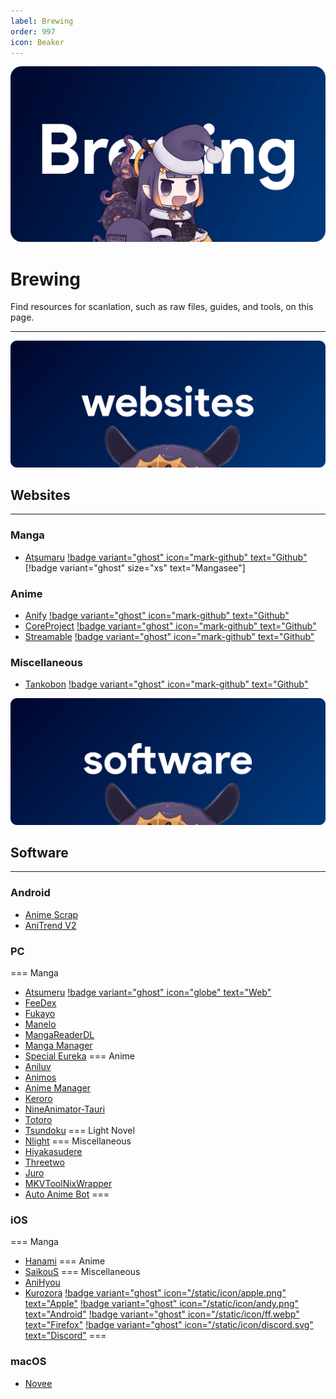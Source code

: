 ```yaml
---
label: Brewing
order: 997
icon: Beaker
---
```

![](/static/thumb/brew.png)
# Brewing
Find resources for scanlation, such as raw files, guides, and tools, on this page.
___

![](/static/banner/sites.png)
 ## Websites
 ___

### Manga
- [Atsumaru](https://atsu.moe/) [!badge variant="ghost" icon="mark-github" text="Github"](https://github.com/TheUndo/Atsumaru) [!badge variant="ghost" size="xs" text="Mangasee"]

### Anime
- [Anify](https://anify.tv/) [!badge variant="ghost" icon="mark-github" text="Github"](https://github.com/Eltik/Anify-Frontend)
- [CoreProject](https://coreproject.moe/anime) [!badge variant="ghost" icon="mark-github" text="Github"](https://github.com/baseplate-admin/CoreProject)
- [Streamable](https://streamable.moe/) [!badge variant="ghost" icon="mark-github" text="Github"](https://github.com/StreamAble-Team/StreamAble-website)

### Miscellaneous
- [Tankobon](https://tankobon.net/) [!badge variant="ghost" icon="mark-github" text="Github"](https://github.com/crxssed7/tankobon)

![](/static/banner/software.png)
## Software
___
### Android
- [Anime Scrap](https://github.com/fakeyatogod/AnimeScrap)
- [AniTrend V2](https://github.com/AniTrend/anitrend-v2)

### PC
=== Manga
- [Atsumeru](https://github.com/AtsumeruDev/Atsumeru) [!badge variant="ghost" icon="globe" text="Web"](https://atsumeru.xyz/)
- [FeeDex](https://github.com/Tosh0kan/FeeDex)
- [Fukayo](https://github.com/JiPaix/Fukayo/)
- [Manelo](https://github.com/hammamikhairi/Manga-Desktop-App)
- [MangaReaderDL](https://github.com/chungmuwei/MangaReaderDL)
- [Manga Manager](https://github.com/MangaManagerORG/Manga-Manager)
- [Special Eureka](https://github.com/tonymushah/special-eureka)
=== Anime
- [Aniluv](https://github.com/wovnep/aniluv)
- [Animos](https://github.com/Nectres/animos)
- [Anime Manager](https://github.com/anma-dev/Anime-Manager)
- [Keroro](https://github.com/hotsno/keroro)
- [NineAnimator-Tauri](https://github.com/Layendan/NineAnimator-Tauri)
- [Totoro](https://github.com/insomniachi/Totoro)
- [Tsundoku](https://github.com/tylergibbs2/Tsundoku)
=== Light Novel
- [Nlight](https://github.com/brandonzorn/Nlight)
=== Miscellaneous
- [Hiyakasudere](https://github.com/eEXEO/Hiyakasudere)
- [Threetwo](https://github.com/rishighan/threetwo)
- [Juro](https://github.com/jerry08/Juro)
- [MKVToolNixWrapper](https://github.com/H3X1C/MKVToolNixWrapper)
- [Auto Anime Bot](https://github.com/TechShreyash/AutoAnimeBot)
===

### iOS
=== Manga
- [Hanami](https://github.com/oolxg/Hanami)
=== Anime
- [SaikouS](https://github.com/5H4D0WILA/SaikouS)
=== Miscellaneous
- [AniHyou](https://github.com/axiel7/AniHyou)
- [Kurozora](https://kurozora.app/welcome) [!badge variant="ghost" icon="/static/icon/apple.png" text="Apple"](https://github.com/Kurozora/kurozora-app) [!badge variant="ghost" icon="/static/icon/andy.png" text="Android"](https://github.com/Kurozora/kurozora-android) [!badge variant="ghost" icon="/static/icon/ff.webp" text="Firefox"](https://addons.mozilla.org/en-US/firefox/addon/anime-watch-parties/) [!badge variant="ghost" icon="/static/icon/discord.svg" text="Discord"](https://github.com/Kurozora/kurozora-discord-bot) 
===


### macOS
- [Novee](https://github.com/ZhichGaming/Novee)
